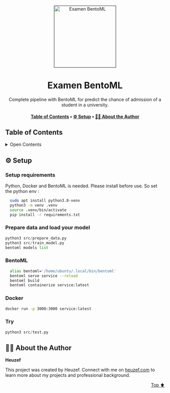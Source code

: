 <a name="readme-top"></a>
<div align="center">

<a href="" target="_blank" title="Go to  website">
<img width="196px" alt="Examen BentoML" src="https://www.inovex.de/wp-content/uploads/mlops-mit-BentoML-1500x880.png">
</a>

# Examen BentoML

Complete pipeline with BentoML for predict the chance of admission of a student in a university.

</div>

<div align="center"><h4><a href="#-table-of-contents">️Table of Contents</a> • <a href="#-setup">⚙ ️Setup</a> • <a href="#-about-the-author">👨🏻‍ About the Author</a></h4></div>

## ️Table of Contents
 <details>
<summary>Open Contents</summary>

- [Examen BentoML](#examen-bentoml)
  - [⚙ ️Setup](#-setup)
  - [👨🏻‍ About the Author](#-about-the-author)
</details>

## ⚙ ️Setup

### Setup requirements

Python, Docker and BentoML is needed. Please install before use. So set the python env :

```bash
  sudo apt install python3.8-venv
  python3 -m venv .venv
  source .venv/bin/activate
  pip install -r requirements.txt
```

### Prepare data and load your model

```python  
python3 src/prepare_data.py
python3 src/train_model.py
bentoml models list
```

### BentoML
```bash
  alias bentoml='/home/ubuntu/.local/bin/bentoml'
  bentoml serve service --reload
  bentoml build
  bentoml containerize service:latest
```

### Docker
```bash
docker run -p 3000:3000 service:latest
```

### Try

```python  
python3 src/test.py
```

## 👨🏻‍ About the Author

**Heuzef**

This project was created by Heuzef. Connect with me on [heuzef.com](https://heuzef.com) to learn more about my projects and professional background.

<p align="right"><a href="#readme-top">Top ⬆️</a></p>